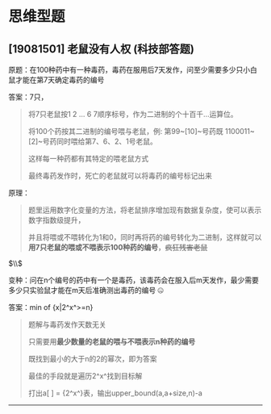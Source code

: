 # 思维型题

## [19081501] 老鼠没有人权 (科技部答题)

原题：在100种药中有一种毒药，毒药在服用后7天发作，问至少需要多少只小白鼠才能在第7天确定毒药的编号

答案：7只，

> 将7只老鼠按1 2 … 6 7顺序标号，作为二进制的个十百千…运算位。
>
> 将100个药按其二进制的编号喂与老鼠，例: 第99~[10]~号药既 1100011~[2]~号药同时喂给第7、6、2、1号老鼠。
>
> 这样每一种药都有其特定的喂老鼠方式
>
> 最终毒药发作时，死亡的老鼠就可以将毒药的编号标记出来

原理：

> 题里运用数字化变量的方法，将老鼠排序增加现有数据复杂度，使可以表示数字指数级提升，
>
> 并且将喂或不喂转化为1和0，同时再将药的编号转化为二进制，这样就可以**用7只老鼠的喂或不喂表示100种药的编号**，~~疯狂残害老鼠~~​​

$\\$

变种：问在n个编号的药中有一个是毒药，该毒药会在服入后m天发作，最少需要多少只实验鼠才能在m天后准确测出毒药的编号 :zipper_mouth_face:

答案：min of {x|2^x^>=n}

> 题解与毒药发作天数无关
>
> 只需要用**最少数量的老鼠的喂与不喂表示n种药的编号**
>
> 既找到最小的大于n的2的幂次，即为答案
>
> 最佳的手段就是遍历2^x^找到目标解
>
> 打出a[ ] = {2^x^}表，输出upper_bound(a,a+size,n)-a

---


